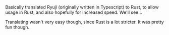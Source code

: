 Basically translated Ryuji (originally written in Typescript) to Rust, to allow usage in Rust, and also hopefully for increased speed. We'll see...

Translating wasn't very easy though, since Rust is a lot stricter. It was pretty fun though.
